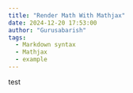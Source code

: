 ```yaml
---
title: "Render Math With Mathjax"
date: 2024-12-20 17:53:00
author: "Gurusabarish"
tags:
  - Markdown syntax
  - Mathjax
  - example
---
```

test
